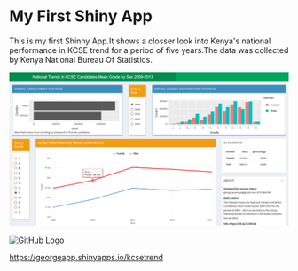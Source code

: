 # My First Shiny App

This is my first Shinny App.It shows a closser look into Kenya's national performance in KCSE trend for a period of five years.The data was collected by Kenya National Bureau Of Statistics.

![trend](/NationalTrend.png)

![GitHub Logo](/loanPredictiongraphs/python1.png)

https://georgeapp.shinyapps.io/kcsetrend
